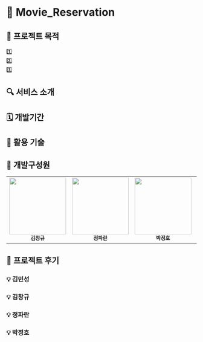 # 🎥 Movie_Reservation 

## 🎯 프로젝트 목적
1️⃣   
2️⃣     
3️⃣

## 🔍 **서비스 소개**

## 🗓️ 개발기간

## 🚀 활용 기술

## 👥 개발구성원
<table>
  <tbody>
    <tr>
      <td align="center">
         <a href="=">
          <img src="=" width="150px;" alt=""/>
          <br /><sub><b> 김창규 </b></sub>
        </a>
        <br />
      </td>
      <td align="center">
          <a href="=">
          <img src="=" width="150px;" alt=""/>
          <br /><sub><b> 정파란 </b></sub>
        </a>
        <br />
      </td>
      <td align="center">
        <a href="=">
          <img src="=" width="150px;" alt=""/>
          <br /><sub><b> 박정호 </b></sub>
        </a>
        <br />
      </td>
      <td align="center">
        <a href="https://github.com/minsung159357">
          <img src="https://avatars.githubusercontent.com/u/87555330?v=4" width="150px;" alt=""/>
          <br /><sub><b> 김민성 </b></sub>
        </a>
        <br />
      </td>
    </tr>
  </tbody>
</table>

## 📝 프로젝트 후기

### 💡 김민성

### 💡 김창규

### 💡 정파란

### 💡 박정호
